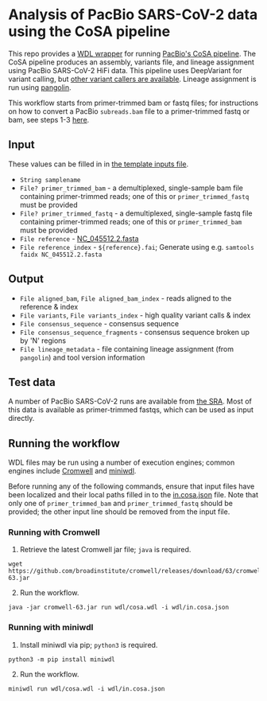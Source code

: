 # Analysis of PacBio SARS-CoV-2 data using the CoSA pipeline

This repo provides a [WDL wrapper](https://github.com/openwdl/wdl/blob/main/versions/1.0/SPEC.md) for running [PacBio's CoSA pipeline](https://github.com/PacificBiosciences/CoSA). The CoSA pipeline produces an assembly, variants file, and lineage assignment using PacBio SARS-CoV-2 HiFi data. This pipeline uses DeepVariant for variant calling, but [other variant callers are available](https://github.com/PacificBiosciences/CoSA/wiki/Variant-calling-using-PacBio-HiFi-CCS-data#4-variant-calling). Lineage assignment is run using [pangolin](https://github.com/cov-lineages/pangolin).

This workflow starts from primer-trimmed bam or fastq files; for instructions on how to convert a PacBio `subreads.bam` file to a primer-trimmed fastq or bam, see steps 1-3 [here](https://github.com/PacificBiosciences/CoSA/wiki/Variant-calling-using-PacBio-HiFi-CCS-data#1-generate-ccs-data).


## Input

These values can be filled in in [the template inputs file](wdl/in.cosa.json).

- `String samplename`
- `File? primer_trimmed_bam` - a demultiplexed, single-sample bam file containing primer-trimmed reads; one of this or `primer_trimmed_fastq` must be provided
- `File? primer_trimmed_fastq` - a demultiplexed, single-sample fastq file containing primer-trimmed reads; one of this or `primer_trimmed_bam` must be provided
- `File reference` - [NC_045512.2.fasta](https://github.com/Magdoll/CoSA/blob/master/data/NC_045512.2.fasta)
- `File reference_index` - `${reference}.fai`; Generate using e.g. `samtools faidx NC_045512.2.fasta`


## Output

- `File aligned_bam`, `File aligned_bam_index` - reads aligned to the reference & index
- `File variants`, `File variants_index` - high quality variant calls & index
- `File consensus_sequence` - consensus sequence
- `File consensus_sequence_fragments` - consensus sequence broken up by 'N' regions
- `File lineage_metadata` - file containing lineage assignment (from `pangolin`) and tool version information


## Test data

A number of PacBio SARS-CoV-2 runs are available from [the SRA](https://www.ncbi.nlm.nih.gov/sra?term=(((txid2697049%5BOrganism%3Anoexp%5D%20NOT%200%5BMbases))%20AND%20((txid2697049%5BOrganism%3Anoexp%5D%20NOT%200%5BMbases)%20AND%20%22platform%20pacbio%20smrt%22%5BProperties%5D))%20AND%20%22pacbio%20smrt%22%5BPlatform%5D). Most of this data is available as primer-trimmed fastqs, which can be used as input directly.


## Running the workflow

WDL files may be run using a number of execution engines; common engines include [Cromwell](https://github.com/broadinstitute/cromwell) and [miniwdl](https://github.com/chanzuckerberg/miniwdl).

Before running any of the following commands, ensure that input files have been localized and their local paths filled in to the [in.cosa.json](wdl/in.cosa.json) file. Note that only one of `primer_trimmed_bam` and `primer_trimmed_fastq` should be provided; the other input line should be removed from the input file.


### Running with Cromwell

1. Retrieve the latest Cromwell jar file; `java` is required.
```
wget https://github.com/broadinstitute/cromwell/releases/download/63/cromwell-63.jar
```

2. Run the workflow.
```
java -jar cromwell-63.jar run wdl/cosa.wdl -i wdl/in.cosa.json
```


### Running with miniwdl

1. Install miniwdl via pip; `python3` is required.
```
python3 -m pip install miniwdl
```

2. Run the workflow.
```
miniwdl run wdl/cosa.wdl -i wdl/in.cosa.json
```
